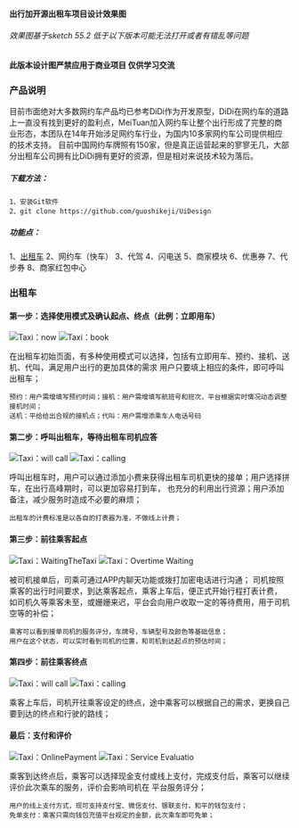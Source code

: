 #### 出行加开源出租车项目设计效果图
###### 效果图基于sketch 55.2 低于以下版本可能无法打开或者有错乱等问题
#### 此版本设计图严禁应用于商业项目 仅供学习交流

### 产品说明

目前市面绝对大多数网约车产品均已参考DiDi作为开发原型，DiDi在网约车的道路上一直没有找到更好的盈利点，MeiTuan加入网约车让整个出行形成了完整的商业形态，本团队在14年开始涉足网约车行业，为国内10多家网约车公司提供相应的技术支持。
目前中国网约车牌照有150家，但是真正运营起来的寥寥无几，大部分出租车公司拥有比DiDi拥有更好的资源，但是相对来说技术较为落后。

##### 下载方法：
```
1、安装Git软件
2、git clone https://github.com/guoshikeji/UiDesign
```
##### 功能点：
1、[出租车](#三级标题)
2、网约车（快车）
3、代驾
4、闪电送
5、商家模块
6、优惠券
7、代步券
8、商家红包中心

### 出租车
#### 第一步：选择使用模式及确认起点、终点（此例：立即用车）
![](cxjPassengerDesign/travellingMode/taxi&net_car/01Taxi.png "Taxi：now") ![](cxjPassengerDesign/travellingMode/taxi&net_car/01BookATaxi.png "Taxi：book") 

在出租车初始页面，有多种使用模式可以选择，包括有立即用车、预约、接机、送机、代叫，满足用户出行的更加具体的需求
用户只要填上相应的条件，即可呼叫出租车；

    预约：用户需增填写预约时间；接机：用户需增填写航班号和班次，平台根据实时情况动态调整接机时间；
    送机：平给给出合规的接机点；代叫：用户需增添乘车人电话号码

 
#### 第二步：呼叫出租车，等待出租车司机应答
![](cxjPassengerDesign/travellingMode/taxi&net_car/02CallaTaxi.png "Taxi：will call") ![](cxjPassengerDesign/travellingMode/taxi&net_car/02CallingTaxis.png "Taxi：calling") 

呼叫出租车时，用户可以通过添加小费来获得出租车司机更快的接单；用户选择拼车，在出行高峰期时，可以更加容易打到车，
也充分的利用出行资源；用户添加备注，减少服务时造成不必要的麻烦；

    出租车的计费标准是以各自的打表器为准，不做线上计费；
    

#### 第三步：前往乘客起点
![](cxjPassengerDesign/travellingMode/taxi&net_car/03_00WaitingTheTaxi.png "Taxi：WaitingTheTaxi") ![](cxjPassengerDesign/travellingMode/taxi&net_car/03_00OvertimeWaiting.png "Taxi：Overtime Waiting") 

被司机接单后，司乘可通过APP内聊天功能或拨打加密电话进行沟通；
司机按照乘客的出行时间要求，到达乘客起点，乘客上车后，便正式开始行程打表计费，
如司机久等乘客未至，或姗姗来迟，平台会向用户收取一定的等待费用，用于司机空等的补偿；

    乘客可以看到接单司机的服务评分，车牌号，车辆型号及颜色等基础信息；
    用户在这个状态，可以实时看到司机的位置，和司机到达起点的预估时间；

#### 第四步：前往乘客终点
![](cxjPassengerDesign/travellingMode/taxi&net_car/03_01DriveToDestination(taxi).png "Taxi：will call") ![](cxjPassengerDesign/travellingMode/taxi&net_car/03_00ChooseRoutes.png "Taxi：calling") 

乘客上车后，司机开往乘客设定的终点，途中乘客可以根据自己的需求，更换自己要到达的终点和行驶的路线；


#### 最后：支付和评价
![](cxjPassengerDesign/travellingMode/taxi&net_car/04OnlinePayment(taxi).png "Taxi：OnlinePayment") ![](cxjPassengerDesign/travellingMode/taxi&net_car/04ServiceEvaluatio.png "Taxi：Service Evaluatio") 

乘客到达终点后，乘客可以选择现金支付或线上支付，完成支付后，乘客可以继续评价此次乘车的服务，评价会影响司机在
平台服务评分；

    用户的线上支付方式，现可支持支付宝、微信支付、银联支付，和平的钱包支付；
    免单支付：乘客只需向钱包充值平台规定的金额，此次乘车即可免单；


